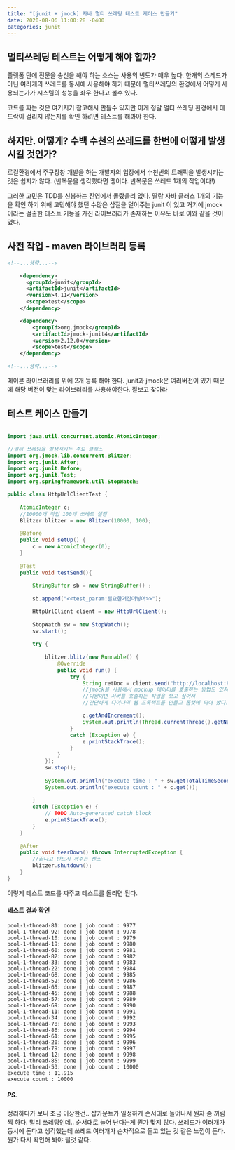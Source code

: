 ```yaml
---
title: "[junit + jmock] 자바 멀티 쓰레딩 테스트 케이스 만들기"
date: 2020-08-06 11:00:28 -0400
categories: junit
---
```


## 멀티쓰레딩 테스트는 어떻게 해야 할까?
플랫폼 단에 전문을 송신을 해야 하는 소스는 사용의 빈도가 매우 높다. 한개의 스레드가 아닌 여러개의 쓰레드를 동시에 사용해야 하기 때문에 멀티쓰레딩의 환경에서 어떻게 사용되는가가 시스템의 성능을 좌우 한다고 볼수 있다.

코드를 짜는 것은 여기저기 참고해서 만들수 있지만 이게 정말 멀티 쓰레딩 환경에서 데드락이 걸리지 않는지를 확인 하려면 테스트를 해봐야 한다. 

## 하지만. 어떻게? 수백 수천의 쓰레드를 한번에 어떻게 발생 시킬 것인가?
로컬환경에서 주구장창 개발을 하는 개발자의 입장에서 수천번의 트래픽을 발생시키는 것은 쉽지가 않다. (반복문을 생각했다면 땡이다. 반복문은 쓰레드 1개의 작업이다!) 

그러한 고민은 TDD를 신봉하는 진영에서 몰랐을리 없다. 딸랑 자바 클래스 1개의 기능을 확인 하기 위해 고민해야 했던 수많은 삽질을 덜어주는 junit 이 있고 거기에 jmock이라는 걸출한 테스트 기능을 가진 라이브러리가 존재하는 이유도 바로 이와 같을 것이었다. 

## 사전 작업 - maven 라이브러리 등록
```xml
<!--...생략...-->

    <dependency>
      <groupId>junit</groupId>
      <artifactId>junit</artifactId>
      <version>4.11</version>
      <scope>test</scope>
    </dependency>

	<dependency>
	    <groupId>org.jmock</groupId>
	    <artifactId>jmock-junit4</artifactId>
	    <version>2.12.0</version>
	    <scope>test</scope>
	</dependency>

<!--...생략...-->
```
메이븐 라이브러리를 위에 2개 등록 해야 한다. junit과 jmock은 여러버전이 있기 때문에 해당 버전이 맞는 라이브러리를 사용해야한다. 잘보고 찾아라


## 테스트 케이스 만들기
```java

import java.util.concurrent.atomic.AtomicInteger;

//멀티 쓰레딩을 발생시키는 주요 클래스
import org.jmock.lib.concurrent.Blitzer;
import org.junit.After;
import org.junit.Before;
import org.junit.Test;
import org.springframework.util.StopWatch;

public class HttpUrlClientTest {
	
	AtomicInteger c;
	//10000개 작업 100개 쓰레드 설정
	Blitzer blitzer = new Blitzer(10000, 100);
	
    @Before
    public void setUp() {
        c = new AtomicInteger(0);
    }
	
	@Test
	public void testSend(){
		
		StringBuffer sb = new StringBuffer() ; 
		
		sb.append("<<test_param:필요한거집어넣어>>");

		HttpUrlClient client = new HttpUrlClient();
		
        StopWatch sw = new StopWatch();
        sw.start();
		
        try {
		
            blitzer.blitz(new Runnable() {
    			@Override
    			public void run() {
    				try {
	    	        	String retDoc = client.send("http://localhost:8080/mult.xml", sb.toString());
                        //jmock을 사용해서 mockup 데이터를 호출하는 방법도 있지만, 
                        //이왕이면 서버를 호출하는 작업을 보고 싶어서 
                        //간단하게 다이나믹 웹 프록젝트를 만들고 톰캣에 띄어 봤다.

	                    c.getAndIncrement();
	                    System.out.println(Thread.currentThread().getName() + ": done | job count : "+c.get());
    				}
    				catch (Exception e) {
    					e.printStackTrace();
    				}
    			}
    		});
            sw.stop();
            
            System.out.println("execute time : " + sw.getTotalTimeSeconds());
            System.out.println("execute count : " + c.get());
        
		} 
	    catch (Exception e) {
			// TODO Auto-generated catch block
			e.printStackTrace();
		}
	}	
	
    @After
    public void tearDown() throws InterruptedException {
        //끝나고 반드시 꺼주는 센스
        blitzer.shutdown();
    }
}
```
이렇게 테스트 코드를 짜주고 테스트를 돌리면 된다.


#### 테스트 결과 확인
```
pool-1-thread-81: done | job count : 9977
pool-1-thread-92: done | job count : 9978
pool-1-thread-10: done | job count : 9979
pool-1-thread-19: done | job count : 9980
pool-1-thread-60: done | job count : 9981
pool-1-thread-82: done | job count : 9982
pool-1-thread-33: done | job count : 9983
pool-1-thread-22: done | job count : 9984
pool-1-thread-68: done | job count : 9985
pool-1-thread-52: done | job count : 9986
pool-1-thread-65: done | job count : 9987
pool-1-thread-45: done | job count : 9988
pool-1-thread-57: done | job count : 9989
pool-1-thread-69: done | job count : 9990
pool-1-thread-11: done | job count : 9991
pool-1-thread-34: done | job count : 9992
pool-1-thread-78: done | job count : 9993
pool-1-thread-86: done | job count : 9994
pool-1-thread-61: done | job count : 9995
pool-1-thread-20: done | job count : 9996
pool-1-thread-79: done | job count : 9997
pool-1-thread-12: done | job count : 9998
pool-1-thread-85: done | job count : 9999
pool-1-thread-53: done | job count : 10000
execute time : 11.915
execute count : 10000
```


##### PS.
정리하다가 보니 조금 이상한건.. 잡카운트가 일정하게 순서대로 늘어나서 뭔자 좀 꺼림찍 하다. 멀티 쓰레딩인데.. 순서대로 늘어 난다는게 뭔가 맞지 않다. 쓰레드가 여러개가 동시에 돈다고 생각했는데 쓰레드 여러개가 순차적으로 돌고 있는 것 같은 느낌이 든다. 뭔가 다시 확인해 봐야 될것 같다.

